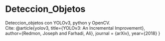 # Deteccion_Objetos
Deteccion_objetos con YOLOv3, python  y OpenCV.  
Cite:  @article{yolov3,   title={YOLOv3: An Incremental Improvement},   author={Redmon, Joseph and Farhadi, Ali},   journal = {arXiv},   year={2018} }

